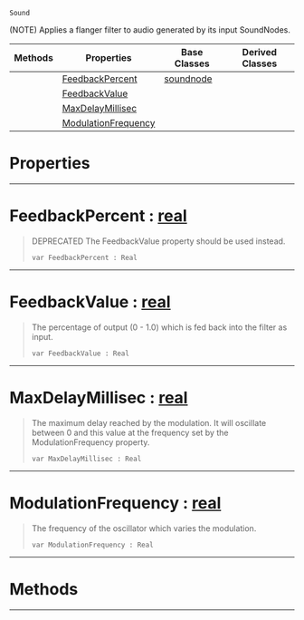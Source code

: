  `Sound`

(NOTE) Applies a flanger filter to audio generated by its input SoundNodes.

|Methods|Properties|Base Classes|Derived Classes|
|---|---|---|---|
| |[ FeedbackPercent](https://github.com/dragonCASTjosh/PlasmaDocs/blob/master/code_reference/class_reference/flangernode.markdown#feedbackpercent-plasma-eng)|[soundnode](https://github.com/dragonCASTjosh/PlasmaDocs/blob/master/code_reference/class_reference/soundnode.markdown)| |
| |[ FeedbackValue](https://github.com/dragonCASTjosh/PlasmaDocs/blob/master/code_reference/class_reference/flangernode.markdown#feedbackvalue-plasma-engin)| | |
| |[ MaxDelayMillisec](https://github.com/dragonCASTjosh/PlasmaDocs/blob/master/code_reference/class_reference/flangernode.markdown#maxdelaymillisec-plasma-en)| | |
| |[ ModulationFrequency](https://github.com/dragonCASTjosh/PlasmaDocs/blob/master/code_reference/class_reference/flangernode.markdown#modulationfrequency-plasma)| | |


 #  Properties


---  
 #  FeedbackPercent : [real](https://github.com/dragonCASTjosh/PlasmaDocs/blob/master/code_reference/lightning_base_types/real.markdown)

> DEPRECATED The FeedbackValue property should be used instead.
> ``` lang=cpp, name=Lightning
> var FeedbackPercent : Real


---  
 #  FeedbackValue : [real](https://github.com/dragonCASTjosh/PlasmaDocs/blob/master/code_reference/lightning_base_types/real.markdown)

> The percentage of output (0 - 1.0) which is fed back into the filter as input.
> ``` lang=cpp, name=Lightning
> var FeedbackValue : Real


---  
 #  MaxDelayMillisec : [real](https://github.com/dragonCASTjosh/PlasmaDocs/blob/master/code_reference/lightning_base_types/real.markdown)

> The maximum delay reached by the modulation. It will oscillate between 0 and this value at the frequency set by the ModulationFrequency property.
> ``` lang=cpp, name=Lightning
> var MaxDelayMillisec : Real


---  
 #  ModulationFrequency : [real](https://github.com/dragonCASTjosh/PlasmaDocs/blob/master/code_reference/lightning_base_types/real.markdown)

> The frequency of the oscillator which varies the modulation.
> ``` lang=cpp, name=Lightning
> var ModulationFrequency : Real


---  
 #  Methods


---  
 

 